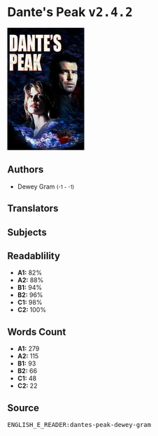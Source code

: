 # Dante's Peak <kbd>v2.4.2</kbd>

![](./cover.medium.jpg "")

## Authors


 - Dewey Gram <small>(-1 - -1)</small>

## Translators



## Subjects



## Readablility


 - **A1:** 82%
 - **A2:** 88%
 - **B1:** 94%
 - **B2:** 96%
 - **C1:** 98%
 - **C2:** 100%

## Words Count


 - **A1:** 279
 - **A2:** 115
 - **B1:** 93
 - **B2:** 66
 - **C1:** 48
 - **C2:** 22

## Source


<kbd>ENGLISH_E_READER:dantes-peak-dewey-gram</kbd>
